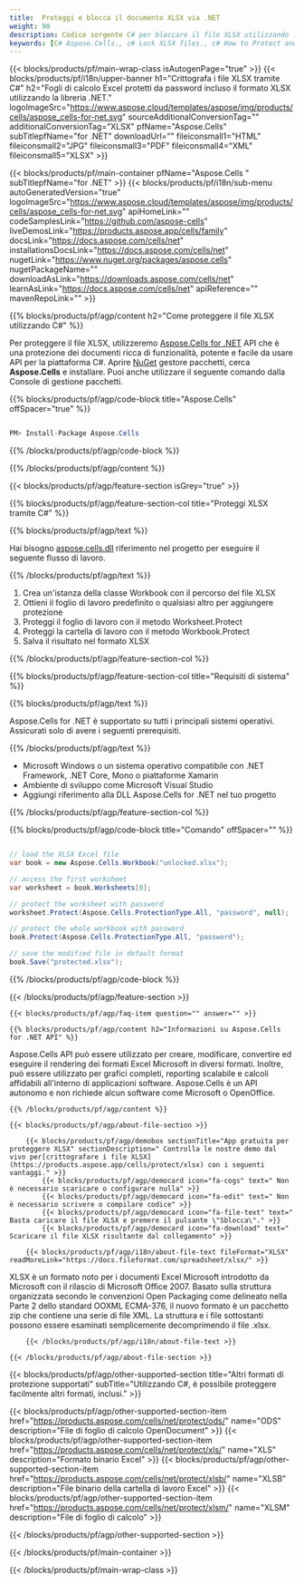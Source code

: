 ```yaml
---
title:  Proteggi e blocca il documento XLSX via .NET
weight: 90
description: Codice sorgente C# per bloccare il file XLSX utilizzando la password su piattaforme .NET Framework, .NET Core, Mono o Xamarin.
keywords: [C# Aspose.Cells., c# Lock XLSX files., c# How to Protect and lock XLSX document., c# Protect XLSX files., Encrypt XLSX Files using C#]
---
```

{{< blocks/products/pf/main-wrap-class isAutogenPage="true" >}}
{{< blocks/products/pf/i18n/upper-banner h1="Crittografa i file XLSX tramite C#" h2="Fogli di calcolo Excel protetti da password incluso il formato XLSX utilizzando la libreria .NET." logoImageSrc="https://www.aspose.cloud/templates/aspose/img/products/cells/aspose_cells-for-net.svg" sourceAdditionalConversionTag="" additionalConversionTag="XLSX" pfName="Aspose.Cells" subTitlepfName="for .NET" downloadUrl="" fileiconsmall1="HTML" fileiconsmall2="JPG" fileiconsmall3="PDF" fileiconsmall4="XML" fileiconsmall5="XLSX" >}}

{{< blocks/products/pf/main-container pfName="Aspose.Cells " subTitlepfName="for .NET" >}}
{{< blocks/products/pf/i18n/sub-menu autoGeneratedVersion="true" logoImageSrc="https://www.aspose.cloud/templates/aspose/img/products/cells/aspose_cells-for-net.svg" apiHomeLink="" codeSamplesLink="https://github.com/aspose-cells" liveDemosLink="https://products.aspose.app/cells/family" docsLink="https://docs.aspose.com/cells/net" installationsDocsLink="https://docs.aspose.com/cells/net" nugetLink="https://www.nuget.org/packages/aspose.cells" nugetPackageName="" downloadAsLink="https://downloads.aspose.com/cells/net" learnAsLink="https://docs.aspose.com/cells/net" apiReference="" mavenRepoLink="" >}}

{{% blocks/products/pf/agp/content h2="Come proteggere il file XLSX utilizzando C#" %}}

 Per proteggere il file XLSX, utilizzeremo
 [Aspose.Cells for .NET](https://products.aspose.com/cells/net) 
 API che è una protezione dei documenti ricca di funzionalità, potente e facile da usare API per la piattaforma C#. Aprire
 [NuGet](https://www.nuget.org/packages/aspose.cells) 
 gestore pacchetti, cerca
 **Aspose.Cells** 
 e installare. Puoi anche utilizzare il seguente comando dalla Console di gestione pacchetti.

{{% blocks/products/pf/agp/code-block title="Aspose.Cells" offSpacer="true" %}}

```cs

PM> Install-Package Aspose.Cells

```

{{% /blocks/products/pf/agp/code-block %}}

{{% /blocks/products/pf/agp/content %}}

{{< blocks/products/pf/agp/feature-section isGrey="true" >}}

{{% blocks/products/pf/agp/feature-section-col title="Proteggi XLSX tramite C#" %}}

{{% blocks/products/pf/agp/text %}}

 Hai bisogno
 [aspose.cells.dll](https://downloads.aspose.com/cells/net) 
 riferimento nel progetto per eseguire il seguente flusso di lavoro.

{{% /blocks/products/pf/agp/text %}}

1.  Crea un'istanza della classe Workbook con il percorso del file XLSX
1.  Ottieni il foglio di lavoro predefinito o qualsiasi altro per aggiungere protezione
1.  Proteggi il foglio di lavoro con il metodo Worksheet.Protect
1.  Proteggi la cartella di lavoro con il metodo Workbook.Protect
1.  Salva il risultato nel formato XLSX

{{% /blocks/products/pf/agp/feature-section-col %}}

{{% blocks/products/pf/agp/feature-section-col title="Requisiti di sistema" %}}

{{% blocks/products/pf/agp/text %}}

 Aspose.Cells for .NET è supportato su tutti i principali sistemi operativi. Assicurati solo di avere i seguenti prerequisiti.

{{% /blocks/products/pf/agp/text %}}

-  Microsoft Windows o un sistema operativo compatibile con .NET Framework, .NET Core, Mono o piattaforme Xamarin
-  Ambiente di sviluppo come Microsoft Visual Studio
-  Aggiungi riferimento alla DLL Aspose.Cells for .NET nel tuo progetto

{{% /blocks/products/pf/agp/feature-section-col %}}

{{% blocks/products/pf/agp/code-block title="Comando" offSpacer="" %}}

```cs

// load the XLSX Excel file 
var book = new Aspose.Cells.Workbook("unlocked.xlsx");

// access the first worksheet
var worksheet = book.Worksheets[0];

// protect the worksheet with password
worksheet.Protect(Aspose.Cells.ProtectionType.All, "password", null);

// protect the whole workbook with password
book.Protect(Aspose.Cells.ProtectionType.All, "password");

// save the modified file in default format
book.Save("protected.xlsx");

```

{{% /blocks/products/pf/agp/code-block %}}

{{< /blocks/products/pf/agp/feature-section >}}

    {{< blocks/products/pf/agp/faq-item question="" answer="" >}}
 

<!-- aboutfile Starts -->

    {{% blocks/products/pf/agp/content h2="Informazioni su Aspose.Cells for .NET API" %}}

 Aspose.Cells API può essere utilizzato per creare, modificare, convertire ed eseguire il rendering dei formati Excel Microsoft in diversi formati. Inoltre, può essere utilizzato per grafici completi, reporting scalabile e calcoli affidabili all'interno di applicazioni software. Aspose.Cells è un API autonomo e non richiede alcun software come Microsoft o OpenOffice.



    {{% /blocks/products/pf/agp/content %}}

    {{< blocks/products/pf/agp/about-file-section >}}

        {{< blocks/products/pf/agp/demobox sectionTitle="App gratuita per proteggere XLSX" sectionDescription=" Controlla le nostre demo dal vivo per[crittografare i file XLSX](https://products.aspose.app/cells/protect/xlsx) con i seguenti vantaggi." >}}
            {{< blocks/products/pf/agp/democard icon="fa-cogs" text=" Non è necessario scaricare o configurare nulla" >}}
            {{< blocks/products/pf/agp/democard icon="fa-edit" text=" Non è necessario scrivere o compilare codice" >}}
            {{< blocks/products/pf/agp/democard icon="fa-file-text" text=" Basta caricare il file XLSX e premere il pulsante \"Sblocca\"." >}}
            {{< blocks/products/pf/agp/democard icon="fa-download" text=" Scaricare il file XLSX risultante dal collegamento" >}}

        {{< blocks/products/pf/agp/i18n/about-file-text fileFormat="XLSX" readMoreLink="https://docs.fileformat.com/spreadsheet/xlsx/" >}}
XLSX è un formato noto per i documenti Excel Microsoft introdotto da Microsoft con il rilascio di Microsoft Office 2007. Basato sulla struttura organizzata secondo le convenzioni Open Packaging come delineato nella Parte 2 dello standard OOXML ECMA-376, il nuovo formato è un pacchetto zip che contiene una serie di file XML. La struttura e i file sottostanti possono essere esaminati semplicemente decomprimendo il file .xlsx.

        {{< /blocks/products/pf/agp/i18n/about-file-text >}}

    {{< /blocks/products/pf/agp/about-file-section >}}

<!-- aboutfile Ends -->

{{< blocks/products/pf/agp/other-supported-section title="Altri formati di protezione supportati" subTitle="Utilizzando C#, è possibile proteggere facilmente altri formati, inclusi." >}}

{{< blocks/products/pf/agp/other-supported-section-item href="https://products.aspose.com/cells/net/protect/ods/" name="ODS" description="File di foglio di calcolo OpenDocument" >}}
{{< blocks/products/pf/agp/other-supported-section-item href="https://products.aspose.com/cells/net/protect/xls/" name="XLS" description="Formato binario Excel" >}}
{{< blocks/products/pf/agp/other-supported-section-item href="https://products.aspose.com/cells/net/protect/xlsb/" name="XLSB" description="File binario della cartella di lavoro Excel" >}}
{{< blocks/products/pf/agp/other-supported-section-item href="https://products.aspose.com/cells/net/protect/xlsm/" name="XLSM" description="File di foglio di calcolo" >}}

{{< /blocks/products/pf/agp/other-supported-section >}}

{{< /blocks/products/pf/main-container >}}
    
{{< /blocks/products/pf/main-wrap-class >}}
